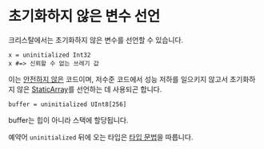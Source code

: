 # 초기화하지 않은 변수 선언

크리스탈에서는 초기화하지 않은 변수를 선언할 수 있습니다.

```crystal
x = uninitialized Int32
x #=> 신뢰할 수 없는 쓰레기 값
```

이는 [안전하지 않은](unsafe.html) 코드이며, 저수준 코드에서 성능 저하를 일으키지 않고서 초기화하지 않은 [StaticArray](http://crystal-lang.org/api/StaticArray.html)를 선언하는 데 사용되곤 합니다.

```crystal
buffer = uninitialized UInt8[256]
```

buffer는 힙이 아니라 스택에 할당됩니다.

예약어 `uninitialized` 뒤에 오는 타입은 [타입 문법](type_grammar.html)을 따릅니다.

